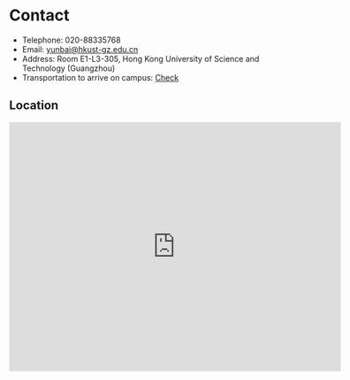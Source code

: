 # Contact


- Telephone: 020-88335768
- Email: yunbai@hkust-gz.edu.cn
- Address: Room E1-L3-305, Hong Kong University of Science and Technology (Guangzhou)
- Transportation to arrive on campus: [Check](https://material.hkust-gz.edu.cn/wp-content/uploads/sites/2/2023/06/HKUSTGZ-Guidelines-on-Transportation-to-Arrive-on-Campus01.pdf)

## Location

<iframe src="https://www.google.com/maps/embed?pb=!1m13!1m8!1m3!1d14702.658845401367!2d113.475886!3d22.888841!3m2!1i1024!2i768!4f13.1!3m2!1m1!2zMjLCsDUzJzE5LjgiTiAxMTPCsDI4JzMzLjIiRQ!5e0!3m2!1szh-CN!2shk!4v1713373468892!5m2!1szh-CN!2shk" width="600" height="450" style="border:0;" allowfullscreen="" loading="lazy" referrerpolicy="no-referrer-when-downgrade"></iframe>

